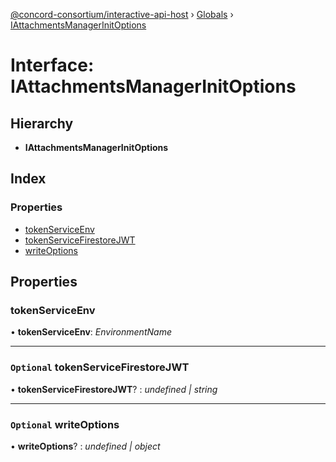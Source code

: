 [@concord-consortium/interactive-api-host](../README.md) › [Globals](../globals.md) › [IAttachmentsManagerInitOptions](iattachmentsmanagerinitoptions.md)

# Interface: IAttachmentsManagerInitOptions

## Hierarchy

* **IAttachmentsManagerInitOptions**

## Index

### Properties

* [tokenServiceEnv](iattachmentsmanagerinitoptions.md#tokenserviceenv)
* [tokenServiceFirestoreJWT](iattachmentsmanagerinitoptions.md#optional-tokenservicefirestorejwt)
* [writeOptions](iattachmentsmanagerinitoptions.md#optional-writeoptions)

## Properties

###  tokenServiceEnv

• **tokenServiceEnv**: *EnvironmentName*

___

### `Optional` tokenServiceFirestoreJWT

• **tokenServiceFirestoreJWT**? : *undefined | string*

___

### `Optional` writeOptions

• **writeOptions**? : *undefined | object*
